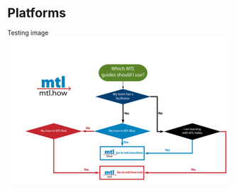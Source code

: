 # Platforms

Testing image
![](https://github.com/lzim/teampsd/blob/master/resources/maps/mtl.how_map.png)
